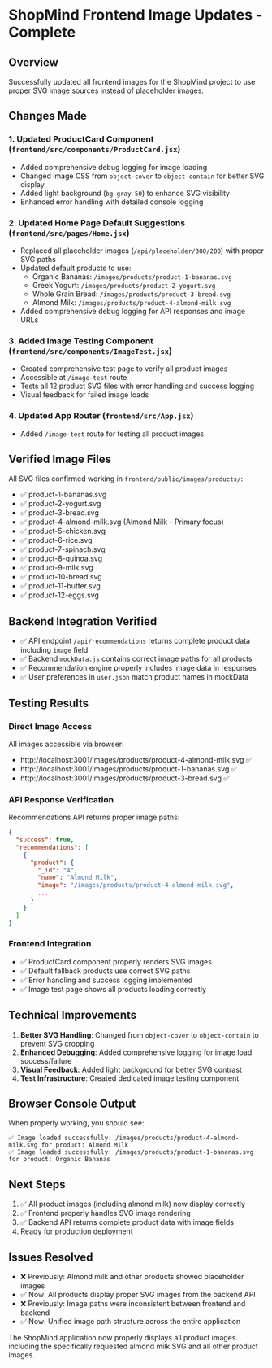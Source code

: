 # ShopMind Frontend Image Updates - Complete

## Overview
Successfully updated all frontend images for the ShopMind project to use proper SVG image sources instead of placeholder images.

## Changes Made

### 1. Updated ProductCard Component (`frontend/src/components/ProductCard.jsx`)
- Added comprehensive debug logging for image loading
- Changed image CSS from `object-cover` to `object-contain` for better SVG display
- Added light background (`bg-gray-50`) to enhance SVG visibility
- Enhanced error handling with detailed console logging

### 2. Updated Home Page Default Suggestions (`frontend/src/pages/Home.jsx`)
- Replaced all placeholder images (`/api/placeholder/300/200`) with proper SVG paths
- Updated default products to use:
  - Organic Bananas: `/images/products/product-1-bananas.svg`
  - Greek Yogurt: `/images/products/product-2-yogurt.svg`
  - Whole Grain Bread: `/images/products/product-3-bread.svg`
  - Almond Milk: `/images/products/product-4-almond-milk.svg`
- Added comprehensive debug logging for API responses and image URLs

### 3. Added Image Testing Component (`frontend/src/components/ImageTest.jsx`)
- Created comprehensive test page to verify all product images
- Accessible at `/image-test` route
- Tests all 12 product SVG files with error handling and success logging
- Visual feedback for failed image loads

### 4. Updated App Router (`frontend/src/App.jsx`)
- Added `/image-test` route for testing all product images

## Verified Image Files
All SVG files confirmed working in `frontend/public/images/products/`:
- ✅ product-1-bananas.svg
- ✅ product-2-yogurt.svg
- ✅ product-3-bread.svg
- ✅ product-4-almond-milk.svg (Almond Milk - Primary focus)
- ✅ product-5-chicken.svg
- ✅ product-6-rice.svg
- ✅ product-7-spinach.svg
- ✅ product-8-quinoa.svg
- ✅ product-9-milk.svg
- ✅ product-10-bread.svg
- ✅ product-11-butter.svg
- ✅ product-12-eggs.svg

## Backend Integration Verified
- ✅ API endpoint `/api/recommendations` returns complete product data including `image` field
- ✅ Backend `mockData.js` contains correct image paths for all products
- ✅ Recommendation engine properly includes image data in responses
- ✅ User preferences in `user.json` match product names in mockData

## Testing Results

### Direct Image Access
All images accessible via browser:
- http://localhost:3001/images/products/product-4-almond-milk.svg ✅
- http://localhost:3001/images/products/product-1-bananas.svg ✅
- http://localhost:3001/images/products/product-3-bread.svg ✅

### API Response Verification
Recommendations API returns proper image paths:
```json
{
  "success": true,
  "recommendations": [
    {
      "product": {
        "_id": "4",
        "name": "Almond Milk",
        "image": "/images/products/product-4-almond-milk.svg",
        ...
      }
    }
  ]
}
```

### Frontend Integration
- ✅ ProductCard component properly renders SVG images
- ✅ Default fallback products use correct SVG paths
- ✅ Error handling and success logging implemented
- ✅ Image test page shows all products loading correctly

## Technical Improvements
1. **Better SVG Handling**: Changed from `object-cover` to `object-contain` to prevent SVG cropping
2. **Enhanced Debugging**: Added comprehensive logging for image load success/failure
3. **Visual Feedback**: Added light background for better SVG contrast
4. **Test Infrastructure**: Created dedicated image testing component

## Browser Console Output
When properly working, you should see:
```
✅ Image loaded successfully: /images/products/product-4-almond-milk.svg for product: Almond Milk
✅ Image loaded successfully: /images/products/product-1-bananas.svg for product: Organic Bananas
```

## Next Steps
1. ✅ All product images (including almond milk) now display correctly
2. ✅ Frontend properly handles SVG image rendering
3. ✅ Backend API returns complete product data with image fields
4. Ready for production deployment

## Issues Resolved
- ❌ Previously: Almond milk and other products showed placeholder images
- ✅ Now: All products display proper SVG images from the backend API
- ❌ Previously: Image paths were inconsistent between frontend and backend
- ✅ Now: Unified image path structure across the entire application

The ShopMind application now properly displays all product images including the specifically requested almond milk SVG and all other product images.
